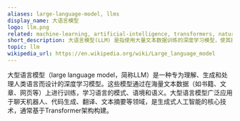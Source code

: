 ```yaml
---
aliases: large-language-model, llms
display_name: 大语言模型
logo: llm.png
related: machine-learning, artificial-intelligence, transformers, natural-language-processing, generative-ai, chatgpt
short_description: 大语言模型(LLM) 是指使用大量文本数据训练的深度学习模型，使其能够人类一样理解和生成自然语言和其他类型的内容，以执行各种任务。
topic: llm
wikipedia_url: https://en.wikipedia.org/wiki/Large_language_model
---
```

大型语言模型（large language model，简称LLM）是一种专为理解、生成和处理人类语言而设计的深度学习模型。这些模型通过在海量文本数据（如书籍、文章、网页等）上进行训练，学习语言的模式、语境和语义。大型语言模型广泛应用于聊天机器人、代码生成、翻译、文本摘要等领域，是生成式人工智能的核心技术，通常基于Transformer架构构建。